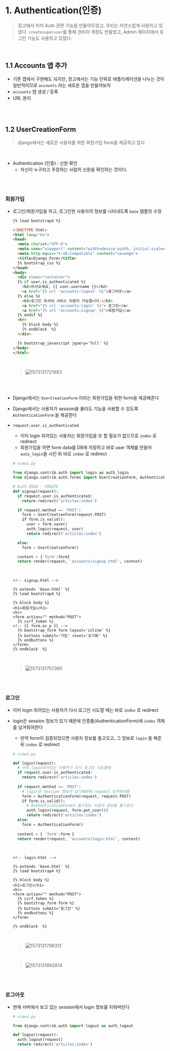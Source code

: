 # 1. Authentication(인증)

> 장고에서 이미 Auth 관련 기능을 만들어두었고, 우리는 자연스럽게 사용하고 있었다. `createsuperuser`를 통해 관리자 계정도 만들었고, Admin 페이지에서 로그인 기능도 사용하고 있었다.

<br>

## 1.1 Accounts 앱 추가

- 기존 앱에서 구현해도 되지만, 장고에서는 기능 단위로 애플리케이션을 나누는 것이 일반적이므로 `accounts` 라는 새로운 앱을 만들어보자
- `accounts` 앱 생성 / 등록
- URL 분리

<br>

<br>

## 1.2 UserCreationForm

> django에서는 새로운 사용자를 위한 회원가입 form을 제공하고 있다

<br>

- Authentication (인증) : 신원 확인
  - 자신이 누구라고 주장하는 사람의 신원을 확인하는 것이다.

<br>

<br>

### 회원가입

- 로그인/회원가입을 하고, 로그인한 사용자의 정보를 나타내도록 `base` 템플릿 수정

  ```html
  {% load bootstrap4 %}
  
  <!DOCTYPE html>
  <html lang="ko">
  <head>
    <meta charset="UTF-8">
    <meta name="viewport" content="width=device-width, initial-scale=1.0">
    <meta http-equiv="X-UA-Compatible" content="ie=edge">
    <title>Django_Form</title>
    {% bootstrap_css %}
  </head>
  <body> 
    <div class="container">
    {% if user.is_authenticated %}
      <h2>어서오세요, {{ user.username }}</h2>
      <a href="{% url 'accounts:logout' %}">로그아웃</a>
    {% else %}
      <h3>로그인 하셔야 서비스 이용이 가능합니다.</h3>
      <a href="{% url 'accounts:login' %}"> 로그인</a>
      <a href="{% url 'accounts:signup' %}">회원가입</a>
    {% endif %}
    <hr>
      {% block body %}
      {% endblock  %}
    </div>
  
    {% bootstrap_javascript jquery='full' %}
  </body>
  </html>
  ```

  <br>

  > ![1573131721983](images/1573131721983.png)

<br>

<br>



- Django에서는 `UserCreationForm` 이라는 회원가입을 위한 form을 제공해준다

- Django에서는 사용자가 session을 몰라도 기능을 사용할 수 있도록 `AuthenticationForm` 을 제공한다

- `request,user.is_authenticated` 

  - 이미 login 되어있는 사용자는 회원가입을 또 할 필요가 없으므로 `index` 로 redirect
  - 회원가입을 하면 form data를 DB에 저장하고 바로 user 객체를 만들어 `auto_login`을 시킨 뒤 바로 `index` 로 redirect

  ```python
  # views.py
  
  from django.contrib.auth import login as auth_login
  from django.contrib.auth.forms import UserCreationForm, AuthenticationForm
  
  # Auth CRUD : CREATE
  def signup(request):
    if request.user.is_authenticated:
      return redirect('articles:index')
  
    if request.method == 'POST':
      form = UserCreationForm(request.POST)
      if form.is_valid():
        user = form.save()
        auth_login(request, user)
        return redirect('articles:index')
  
    else:
      form = UserCreationForm()
  
    context = {'form':form}
    return render(request, 'accounts/signup.html', context)
  ```

  <br>

  ```django
  <!-- signup.html -->
  
  {% extends 'base.html' %}
  {% load bootstrap4 %}
  
  {% block body %}
  <h1>회원가입</h1>
  <hr>
  <form action="" method="POST">
    {% csrf_token %}
  <!-- {{ form.as_p }} -->  
    {% bootstrap_form form layout='inline' %}
    {% buttons submit='가입' reset='초기화' %}
    {% endbuttons %}
  </form>
  {% endblock  %} 
  ```

  <br>

  > ![1573131757360](images/1573131757360.png)

<br>

<br>

### 로그인

- 이미 login 되어있는 사용자가 다시 로그인 시도할 때는 바로 `index` 로 redirect

- login은 session 정보가 있기 때문에 인증폼(AuthenticationForm)에 `index` 객체를 넘겨줘야한다

  - 만약 form이 검증되었으면 사용자 정보를 들고오고, 그 정보로 `login` 을 해준뒤 `index` 로 redirect

  ```python
  # views.py
  
  def login(request):
    # 이미 login되어있는 사용자가 다시 로그인 시도할때
    if request.user.is_authenticated:
      return redirect('articles:index')
   
    if request.method == 'POST':
      # login은 session 정보가 있기때문에 request 넘겨줘야함
      form = AuthenticationForm(request, request.POST)
      if form.is_valid():
        # AuthenticationForm이 들고잇는 사용자 정보를 들고온다
        auth_login(request, form.get_user())
        return redirect('articles:index')
    else:
      form = AuthenticationForm()
    
    context = { 'form':form }
    return render(request, 'accounts/login.html', context)
  ```

  <br>

  ```django
  <!-- login.html -->
  
  {% extends 'base.html' %}
  {% load bootstrap4 %}
  
  {% block body %}
  <h1>로그인</h1>
  <hr>
  <form action="" method="POST">
    {% csrf_token %}
    {% bootstrap_form form %}
    {% buttons submit='로그인' %}
    {% endbuttons %}
  </form>
  
  {% endblock  %} 
  ```

  <br>

  > ![1573131788312](images/1573131788312.png)

  <br>

  > ![1573131892814](images/1573131892814.png)

<br>

<br>

### 로그아웃

- 현재 서버에서 보고 있는 session에서 login 정보를 지워버린다

  ```python
  # views.py
  
  from django.contrib.auth import logout as auth_logout
  
  def logout(request):
    auth_logout(request)
    return redirect('articles:index')
  ```

  